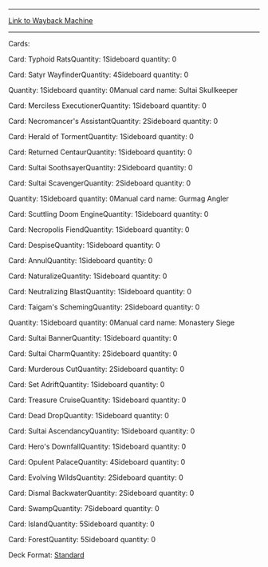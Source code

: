 
---
[Link to Wayback Machine](https://web.archive.org/web/20150222074638/http://magic.wizards.com/en/articles/decks/power-2015-01-16)

[_metadata_:generator]:- "Drupal 7 (http://drupal.org)"
[_metadata_:node]:- "335296"
[_metadata_:publish_date]:- "2015-01-16"
[_metadata_:source]:- "article"
[_metadata_:title]:- "POWER"
[_metadata_:wayback_capture_timestamp]:- "2015-02-22 07:46:38"
[_metadata_:wayback_raw_url]:- "https://web.archive.org/web/20150222074638id_/http://magic.wizards.com/en/articles/decks/power-2015-01-16"
[_metadata_:wayback_url]:- "http://magic.wizards.com/en/articles/decks/power-2015-01-16"
---





Cards: 

Card: Typhoid RatsQuantity: 1Sideboard quantity: 0 



Card: Satyr WayfinderQuantity: 4Sideboard quantity: 0 



Quantity: 1Sideboard quantity: 0Manual card name: Sultai Skullkeeper 



Card: Merciless ExecutionerQuantity: 1Sideboard quantity: 0 



Card: Necromancer's AssistantQuantity: 2Sideboard quantity: 0 



Card: Herald of TormentQuantity: 1Sideboard quantity: 0 



Card: Returned CentaurQuantity: 1Sideboard quantity: 0 



Card: Sultai SoothsayerQuantity: 2Sideboard quantity: 0 



Card: Sultai ScavengerQuantity: 2Sideboard quantity: 0 



Quantity: 1Sideboard quantity: 0Manual card name: Gurmag Angler 



Card: Scuttling Doom EngineQuantity: 1Sideboard quantity: 0 



Card: Necropolis FiendQuantity: 1Sideboard quantity: 0 



Card: DespiseQuantity: 1Sideboard quantity: 0 



Card: AnnulQuantity: 1Sideboard quantity: 0 



Card: NaturalizeQuantity: 1Sideboard quantity: 0 



Card: Neutralizing BlastQuantity: 1Sideboard quantity: 0 



Card: Taigam's SchemingQuantity: 2Sideboard quantity: 0 



Quantity: 1Sideboard quantity: 0Manual card name: Monastery Siege 



Card: Sultai BannerQuantity: 1Sideboard quantity: 0 



Card: Sultai CharmQuantity: 2Sideboard quantity: 0 



Card: Murderous CutQuantity: 2Sideboard quantity: 0 



Card: Set AdriftQuantity: 1Sideboard quantity: 0 



Card: Treasure CruiseQuantity: 1Sideboard quantity: 0 



Card: Dead DropQuantity: 1Sideboard quantity: 0 



Card: Sultai AscendancyQuantity: 1Sideboard quantity: 0 



Card: Hero's DownfallQuantity: 1Sideboard quantity: 0 



Card: Opulent PalaceQuantity: 4Sideboard quantity: 0 



Card: Evolving WildsQuantity: 2Sideboard quantity: 0 



Card: Dismal BackwaterQuantity: 2Sideboard quantity: 0 



Card: SwampQuantity: 7Sideboard quantity: 0 



Card: IslandQuantity: 5Sideboard quantity: 0 



Card: ForestQuantity: 5Sideboard quantity: 0 

Deck Format: [Standard](/en/deck-format/standard)


 

 
